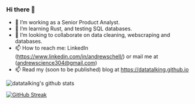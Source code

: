 ### Hi there 👋

- 🔭 I’m working as a Senior Product Analyst.
- 🌱 I’m learning Rust, and testing SQL databases.
- 👯 I’m looking to collaborate on data cleaning, webscraping and databases.
- 📫 How to reach me: LinkedIn (https://www.linkedin.com/in/andrewschell/) or mail me at (andrewscience304@gmail.com)
- 📫 Read my (soon to be published) blog at https://datatalking.github.io

![datatalking's github stats](https://github-readme-stats.vercel.app/api?username=datatalking&show_icons=true&theme=radical&count_private=true&show_icons=true)

[![GitHub Streak](https://github-readme-streak-stats.herokuapp.com?user=datatalking&theme=radical&=true&date_format=M%20j%5B%2C%20Y%5D)](https://git.io/streak-stats)


